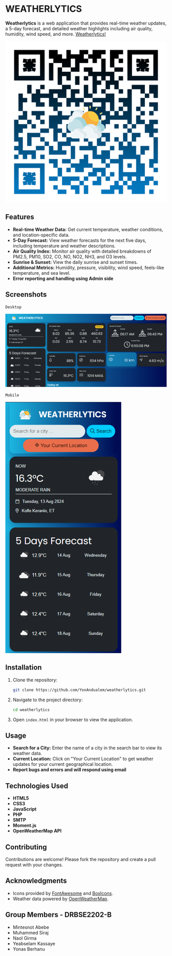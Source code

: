 # WEATHERLYTICS

**Weatherlytics** is a web application that provides real-time weather updates, a 5-day forecast, and detailed weather highlights including air quality, humidity, wind speed, and more.
[Weatherlytics!](https://weathermapv2.netlify.app/)


![Weatherlytics](./Image/qrCode.png)
## Features

- **Real-time Weather Data:** Get current temperature, weather conditions, and location-specific data.
- **5-Day Forecast:** View weather forecasts for the next five days, including temperature and weather descriptions.
- **Air Quality Index:** Monitor air quality with detailed breakdowns of PM2.5, PM10, SO2, CO, NO, NO2, NH3, and O3 levels.
- **Sunrise & Sunset:** View the daily sunrise and sunset times.
- **Additional Metrics:** Humidity, pressure, visibility, wind speed, feels-like temperature, and sea level.
- **Error reporting and handling using Admin side**

## Screenshots

    Desktop
![Screenshot](./Image/desktop.png)

    Mobile
![Screenshot](./Image/mobile.png)

## Installation

1. Clone the repository:
    ```bash
    git clone https://github.com/YonAndualem/weatherlytics.git
    ```

2. Navigate to the project directory:
    ```bash
    cd weatherlytics
    ```

3. Open `index.html` in your browser to view the application.

## Usage

- **Search for a City:** Enter the name of a city in the search bar to view its weather data.
- **Current Location:** Click on "Your Current Location" to get weather updates for your current geographical location.
- **Report bugs and errors and will respond using email**

## Technologies Used

- **HTML5**
- **CSS3**
- **JavaScript**
- **PHP**
- **SMTP**
- **Moment.js**
- **OpenWeatherMap API**

## Contributing

Contributions are welcome! Please fork the repository and create a pull request with your changes.


## Acknowledgments

- Icons provided by [FontAwesome](https://fontawesome.com/) and [BoxIcons](https://boxicons.com/).
- Weather data powered by [OpenWeatherMap](https://openweathermap.org/).

## Group Members - DRBSE2202-B
- Mintesnot Abebe
- Muhammed Siraj
- Naol Girma
- Yeabselam Kassaye
- Yonas Berhanu
